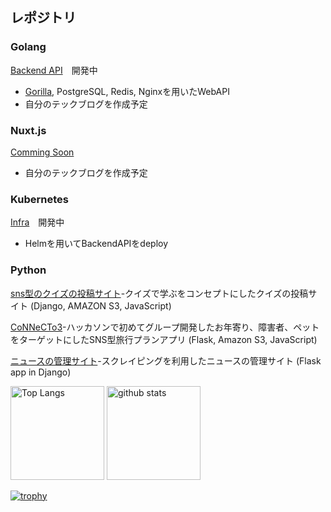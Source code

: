 ## レポジトリ

### Golang 

[Backend API](https://github.com/yoshihiro-shu/draft-backend)　開発中

- [Gorilla](https://github.com/gorilla/mux), PostgreSQL, Redis, Nginxを用いたWebAPI
- 自分のテックブログを作成予定

### Nuxt.js

[Comming Soon]()

- 自分のテックブログを作成予定

### Kubernetes

[Infra](https://github.com/yoshihiro-shu/draft-infra)　開発中

- Helmを用いてBackendAPIをdeploy

### Python

[sns型のクイズの投稿サイト](https://github.com/yoshi429/quiz_project)-クイズで学ぶをコンセプトにしたクイズの投稿サイト (Django, AMAZON S3, JavaScript)

[CoNNeCTo3](https://github.com/yoshi429/Tornado2021)-ハッカソンで初めてグループ開発したお年寄り、障害者、ペットをターゲットにしたSNS型旅行プランアプリ (Flask, Amazon S3, JavaScript)

[ニュースの管理サイト](https://github.com/yoshi429/Scraping-News)-スクレイピングを利用したニュースの管理サイト (Flask app in Django)

<p align="left"> 
  <img alt="Top Langs" height="150px" src="https://github-readme-stats.vercel.app/api/top-langs/?username=yoshihiro-shu&layout=compact&show_icons=true&theme=onedark" />
  <img alt="github stats" height="150px" src="https://github-readme-stats.vercel.app/api?username=yoshihiro-shu&theme=onedark&show_icons=ture" />
</p>

[![trophy](https://github-profile-trophy.vercel.app/?username=yoshihiro-shu&theme=onedark&column=7
)](https://github.com/ryo-ma/github-profile-trophy)

<!--
**yoshi429/yoshi429** is a ✨ _special_ ✨ repository because its `README.md` (this file) appears on your GitHub profile.

Here are some ideas to get you started:

- 🔭 I’m currently working on ...
- 🌱 I’m currently learning ...
- 👯 I’m looking to collaborate on ...
- 🤔 I’m looking for help with ...
- 💬 Ask me about ...
- 📫 How to reach me: ...
- 😄 Pronouns: ...
- ⚡ Fun fact: ...
-->

